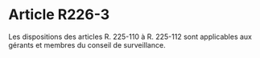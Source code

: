 # Article R226-3

Les dispositions des articles R. 225-110 à R. 225-112 sont applicables aux gérants et membres du conseil de surveillance.
